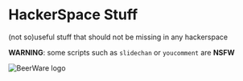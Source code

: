 HackerSpace Stuff
=================
(not so)useful stuff that should not be missing in any hackerspace

__WARNING__: some scripts such as `slidechan` or `youcomment` are __NSFW__

![BeerWare logo](https://upload.wikimedia.org/wikipedia/commons/thumb/d/d5/BeerWare_Logo.svg/116px-BeerWare_Logo.svg.png)
